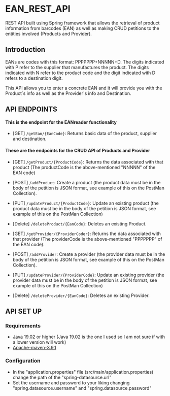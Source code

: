 # EAN_REST_API
REST API built using Spring framework that allows the retrieval of product information from barcodes (EAN) as well as making CRUD petitions to the entities involved 
(Products and Provider).

## Introduction 
EANs are codes with this format: PPPPPPP+NNNNN+D.
The digits indicated with P refer to the supplier that manufactures the product. The digits indicated with N refer to the product code and the digit indicated with D refers to a destination digit.

This API allows you to enter a concrete EAN and it will provide you with the Product´s info as well as the Provider´s info and Destination.

## API ENDPOINTS
#### This is the endpoint for the EANreader functionality

* [GET] ```/getEan/{EanCode}```: Returns basic data of the product, supplier and destination.

#### These are the endpoints for the CRUD API of Products and Provider

* [GET] ```/getProduct/{ProductCode}```: Returns the data associated with that product (The productCode is the above-mentioned "NNNNN" of the EAN code)
* [POST] ```/addProduct```: Create a product (the product data must be in the body of the petition is JSON format, see example of this on the PostMan Collection).
* [PUT] ```/updateProduct/{ProductCode}```: Update an existing product (the product data must be in the body of the petition is JSON format, see example of this on the PostMan Collection)
* [Delete] ```/deleteProduct/{EanCode}```: Deletes an existing Product. 


* [GET] ```/getProvider/{ProviderCoder}```: Returns the data associated with that provider (The providerCode is the above-mentioned "PPPPPPP" of the EAN code).
* [POST] ```/addProvider```: Create a provider (the provider data must be in the body of the petition is JSON format, see example of this on the PostMan Collection).
* [PUT] ```/updateProvider/{ProviderCode}```: Update an existing provider (the provider data must be in the body of the petition is JSON format, see example of this on the PostMan Collection)
* [Delete] ```/deleteProvider/{EanCode}```: Deletes an existing Provider.

## API SET UP
### Requirements

- [Java](https://www.oracle.com/java/technologies/downloads/ "Java") 19.02 or higher (Java 19.02 is the one I used so I am not sure if with a lower version will work)
- [Apache-maven-3.9.1 ](https://maven.apache.org/download.cgi "Apache-maven-3.9.1 ")

### Configuration 

* In the "application.properties" file (src/main/application.properties) change the path of the "spring-datasource.url"
* Set the username and password to your liking changing  "spring.datasource.username" and "spring.datasource.password"
